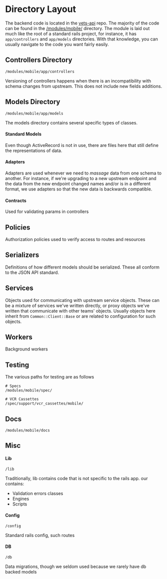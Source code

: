 # Directory Layout

The backend code is located in the [vets-api](https://github.com/department-of-veterans-affairs/vets-api]) repo. The
majority of the code can be found in the [/modules/mobile/](https://github.com/department-of-veterans-affairs/vets-api/tree/1721381f3ca2c3ca65f5be8dbbcf4886f02e067d/modules/mobile)
directory. The module is laid out much like the root of a standard rails project, for instance, it has `app/controllers` and
`app/models` directories. With that knowledge, you can usually navigate to the code you want fairly easily.

## Controllers Directory
```
/modules/mobile/app/controllers  
```
Versioning of controllers happens when there is an incompatibility with schema changes from upstream. This does not
include new fields additions.

## Models Directory
```
/modules/mobile/app/models  
```
The models directory contains several specific types of classes.

#### Standard Models
Even though ActiveRecord is not in use, there are files here that still define the representations of data.

#### Adapters 
Adapters are used whenever we need to _massage_ data from one schema to another. For instance, if we're upgrading to a new
upstream endpoint and the data from the new endpoint changed names and/or is in a different format, we use adapters
so that the new data is backwards compatible.

#### Contracts
Used for validating params in controllers

## Policies
Authorization policies used to verify access to routes and resources

## Serializers
Definitions of how different models should be serialized. These all conform to the JSON API standard.

## Services
Objects used for communicating with upstream service objects. These can be a mixture of services we've written directly,
or proxy objects we've written that communicate with other teams' objects. Usually objects here inherit from
`Common::Client::Base` or are related to configuration for such objects.

## Workers
Background workers

## Testing
The various paths for testing are as follows
```
# Specs
/modules/mobile/spec/

# VCR Cassettes
/spec/support/vcr_cassettes/mobile/
```

## Docs
```
/modules/mobile/docs
```

## Misc
#### Lib
```
/lib
```
Traditionally, lib contains code that is not specific to the rails app. our contains:
 - Validation errors classes 
 - Engines
 - Scripts

#### Config
```
/config
```
Standard rails config, such routes

#### DB
```
/db
```
Data migrations, though we seldom used because we rarely have db backed models
